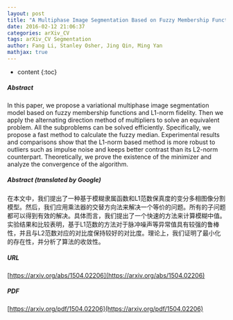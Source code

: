 ```yaml
---
layout: post
title: "A Multiphase Image Segmentation Based on Fuzzy Membership Functions and L1-norm Fidelity"
date: 2016-02-12 21:06:37
categories: arXiv_CV
tags: arXiv_CV Segmentation
author: Fang Li, Stanley Osher, Jing Qin, Ming Yan
mathjax: true
---
```


* content
{:toc}

##### Abstract
In this paper, we propose a variational multiphase image segmentation model based on fuzzy membership functions and L1-norm fidelity. Then we apply the alternating direction method of multipliers to solve an equivalent problem. All the subproblems can be solved efficiently. Specifically, we propose a fast method to calculate the fuzzy median. Experimental results and comparisons show that the L1-norm based method is more robust to outliers such as impulse noise and keeps better contrast than its L2-norm counterpart. Theoretically, we prove the existence of the minimizer and analyze the convergence of the algorithm.

##### Abstract (translated by Google)
在本文中，我们提出了一种基于模糊隶属函数和L1范数保真度的变分多相图像分割模型。然后，我们应用乘法器的交替方向法来解决一个等价的问题。所有的子问题都可以得到有效的解决。具体而言，我们提出了一个快速的方法来计算模糊中值。实验结果和比较表明，基于L1范数的方法对于脉冲噪声等异常值具有较强的鲁棒性，并且与L2范数对应的对比度保持较好的对比度。理论上，我们证明了最小化的存在性，并分析了算法的收敛性。

##### URL
[https://arxiv.org/abs/1504.02206](https://arxiv.org/abs/1504.02206)

##### PDF
[https://arxiv.org/pdf/1504.02206](https://arxiv.org/pdf/1504.02206)

